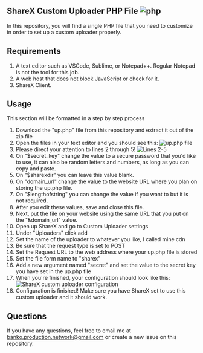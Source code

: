 ## ShareX Custom Uploader PHP File ![php](https://img.shields.io/badge/php-hypertext%20preprocessor-blueviolet?style=flat-square&logo=php&logoColor=white)
In this repository, you will find a single PHP file that you need to customize in order to set up a custom uploader properly.

## Requirements
 1. A text editor such as VSCode, Sublime, or Notepad++. Regular Notepad is not the tool for this job.
 2. A web host that does not block JavaScript or check for it.
 3. ShareX Client.

## Usage
This section will be formatted in a step by step process

 1. Download the "up.php" file from this repository and extract it out of the zip file
 2. Open the files in your text editor and you should see this: ![up.php file](https://i.imgur.com/oO3rYlk.png)
3. Please direct your attention to lines 2 through 5!
![Lines 2-5](https://i.imgur.com/fYWNT5R.png)
4. On "$secret_key" change the value to a secure password that you'd like to use, it can also be random letters and numbers, as long as you can copy and paste.
5. On "$sharexdir" you can leave this value blank.
6. On "domain_url" change the value to the website URL where you plan on storing the up.php file.
7. On "$lengthofstring" you can change the value if you want to but it is not required.
8. After you edit these values, save and close this file.
9. Next, put the file on your website using the same URL that you put on the "&domain_url" value.
10. Open up ShareX and go to Custom Uploader settings
11. Under "Uploaders" click add
12. Set the name of the uploader to whatever you like, I called mine cdn
13. Be sure that the request type is set to POST
14. Set the Request URL to the web address where your up.php file is stored
15. Set the file form name to "sharex"
16. Add a new argument named "secret" and set the value to the secret key you have set in the up.php file
17. When you're finished, your configuration should look like this:
![ShareX custom uploader configuration](https://i.imgur.com/odNOnS1.png)
18. Configuration is finished! Make sure you have ShareX set to use this custom uploader and it should work. 

## Questions
If you have any questions, feel free to email me at banko.production.network@gmail.com or create a new issue on this repository.
